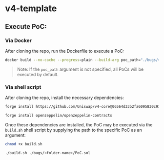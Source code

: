 # v4-template

## Execute PoC:

### Via Docker

After cloning the repo, run the Dockerfile to execute a PoC:

```bash
docker build --no-cache --progress=plain --build-arg poc_path="./bugs/<folder-name>/PoC.sol" -t hooks . 
```
> Note: If the `poc_path` argument is not specified, all PoCs will be executed by default.

### Via shell script

After cloning the repo, install the necessary dependencies:

```bash
forge install https://github.com/Uniswap/v4-core@06564d33b2fa6095830c914461ee64d34d39c305

forge install openzeppelin/openzeppelin-contracts
```
Once these dependencies are installed, the PoC may be executed via the `build.sh` shell script by supplying the path to the specific PoC as an argument:

```bash
chmod +x build.sh

./build.sh ./bugs/<folder-name>/PoC.sol
```
